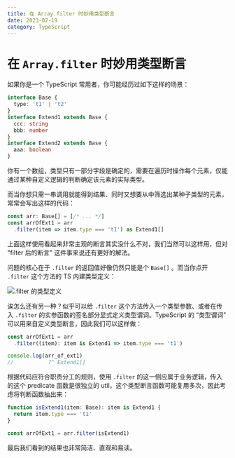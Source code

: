 ```yaml
---
title: 在 Array.filter 时妙用类型断言
date: 2023-07-19
category: TypeScript
---
```


# 在 `Array.filter` 时妙用类型断言

如果你是一个 TypeScript 常用者，你可能经历过如下这样的场景：

```ts
interface Base {
  type: 't1' | 't2'
}
interface Extend1 extends Base {
  ccc: string
  bbb: number
}
interface Extend2 extends Base {
  aaa: boolean
}
```

你有一个数组，类型只有一部分字段是确定的，需要在遍历时操作每个元素，仅能通过某种自定义逻辑的判断确定该元素的实际类型。

而当你想只需一串调用就能得到结果、同时又想要从中筛选出某种子类型的元素，常常会写出这样的代码：

```ts
const arr: Base[] = [/* ... */]
const arrOfExt1 = arr
  .filter(item => item.type === 't1') as Extend1[]
```

上面这样使用看起来非常主观的断言其实没什么不对，我们当然可以这样用，但对 "filter 后的断言" 这件事来说还有更好的解法。

问题的核心在于 `.filter` 的返回值好像仍然只能是个 `Base[]` 。而当你点开 `.filter` 这个方法的 TS 内建类型定义：

![.filter 的类型定义](/blog-images/filter-types-definition.png)

诶怎么还有另一种？似乎可以给 `.filter` 这个方法传入一个类型参数、或者在传入 `.filter` 的实参函数的签名部分显式定义类型谓词。TypeScript 的 “类型谓词” 可以用来自定义类型断言，因此我们可以这样做：

```ts
const arrOfExt1 = arr
  .filter((item): item is Extend1 => item.type === 't1')

console.log(arr_of_ext1)
//           ?^ Extend1[]
```

根据代码应符合职责分工的规则，使用 `.filter` 的这一侧应属于业务逻辑，传入的这个 predicate 函数是很独立的 util，这个类型断言函数可能复用多次，因此考虑将判断函数抽出来：

```ts
function isExtend1(item: Base): item is Extend1 {
  return item.type === 't1'
}

const arrOfExt1 = arr.filter(isExtend1)
```

最后我们看到的结果也非常简洁、直观和易读。
